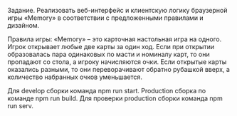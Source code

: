 Задание. 
Реализовать веб-интерфейс и клиентскую логику браузерной игры «Memory» в соответствии с предложенными правилами и дизайном.

Правила игры: 
«Memory» – это карточная настольная игра на одного. Игрок открывает любые две карты за один ход. Если при открытии образовалась пара одинаковых по масти и номиналу карт, то они пропадают со стола, а игроку начисляются очки. Если открытые карты оказались разными, то они переворачивают обратно рубашкой вверх, а количество набранных очков уменьшается.

Для develop сборки команда npm run start. Production сборка по команде npm run build. Для проверки production сборки команда npm run serv.